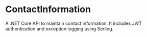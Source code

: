 # ContactInformation
A .NET Core API to maintain contact information. It includes JWT authentication and exception logging using Serilog.
